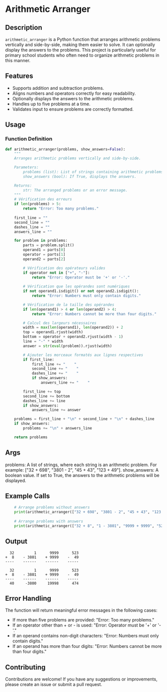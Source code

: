 # Arithmetic Arranger

## Description

`arithmetic_arranger` is a Python function that arranges arithmetic problems vertically and side-by-side, making them easier to solve. It can optionally display the answers to the problems. This project is particularly useful for primary school students who often need to organize arithmetic problems in this manner.

## Features

- Supports addition and subtraction problems.
- Aligns numbers and operators correctly for easy readability.
- Optionally displays the answers to the arithmetic problems.
- Handles up to five problems at a time.
- Validates input to ensure problems are correctly formatted.

## Usage

### Function Definition

```python
def arithmetic_arranger(problems, show_answers=False):
    """
    Arranges arithmetic problems vertically and side-by-side.

    Parameters:
        problems (list): List of strings containing arithmetic problems.
        show_answers (bool): If True, displays the answers.

    Returns:
        str: The arranged problems or an error message.
    """
    # Vérification des erreurs
    if len(problems) > 5:
        return "Error: Too many problems."
    
    first_line = ""
    second_line = ""
    dashes_line = ""
    answers_line = ""

    for problem in problems:
        parts = problem.split()
        operand1 = parts[0]
        operator = parts[1]
        operand2 = parts[2]

        # Vérification des opérateurs valides
        if operator not in ["+", "-"]:
            return "Error: Operator must be '+' or '-'."
        
        # Vérification que les opérandes sont numériques
        if not operand1.isdigit() or not operand2.isdigit():
            return "Error: Numbers must only contain digits."

        # Vérification de la taille des opérandes
        if len(operand1) > 4 or len(operand2) > 4:
            return "Error: Numbers cannot be more than four digits."

        # Calcul des largeurs nécessaires
        width = max(len(operand1), len(operand2)) + 2
        top = operand1.rjust(width)
        bottom = operator + operand2.rjust(width - 1)
        line = "-" * width
        answer = str(eval(problem)).rjust(width)

        # Ajouter les morceaux formatés aux lignes respectives
        if first_line:
            first_line += "    "
            second_line += "    "
            dashes_line += "    "
            if show_answers:
                answers_line += "    "

        first_line += top
        second_line += bottom
        dashes_line += line
        if show_answers:
            answers_line += answer

    problems = first_line + "\n" + second_line + "\n" + dashes_line
    if show_answers:
        problems += "\n" + answers_line

    return problems
```

## Args
problems: A list of strings, where each string is an arithmetic problem. For example: ["32 + 698", "3801 - 2", "45 + 43", "123 + 49"].
show_answers: A boolean value. If set to True, the answers to the arithmetic problems will be displayed.

## Example Calls
```python
    # Arrange problems without answers
    print(arithmetic_arranger(["32 + 698", "3801 - 2", "45 + 43", "123 + 49"]))
    
    # Arrange problems with answers
    print(arithmetic_arranger(["32 + 8", "1 - 3801", "9999 + 9999", "523 - 49"], True))
```
## Output
```plaintext
  32         1      9999      523
+  8    - 3801    + 9999    -  49
----    ------    ------    -----

  32         1      9999      523
+  8    - 3801    + 9999    -  49
----    ------    ------    -----
  40     -3800     19998      474
```

## Error Handling
The function will return meaningful error messages in the following cases:

- If more than five problems are provided: "Error: Too many problems."
- If an operator other than + or - is used: "Error: Operator must be '+' or '-'."
- If an operand contains non-digit characters: "Error: Numbers must only contain digits."
- If an operand has more than four digits: "Error: Numbers cannot be more than four digits."

## Contributing
Contributions are welcome! If you have any suggestions or improvements, please create an issue or submit a pull request.

